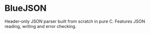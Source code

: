 # BlueJSON
Header-only JSON parser built from scratch in pure C. Features JSON reading, writing and error checking.
